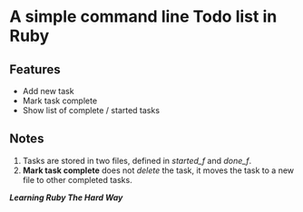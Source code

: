 A simple command line Todo list in Ruby
==

Features
---------
* Add new task
* Mark task complete
* Show list of complete / started tasks

Notes
-----
1. Tasks are stored in two files, defined in *started_f* and *done_f*.
2. **Mark task complete** does not *delete* the task, it moves the task to a new file to other completed tasks.

___Learning Ruby The Hard Way___
